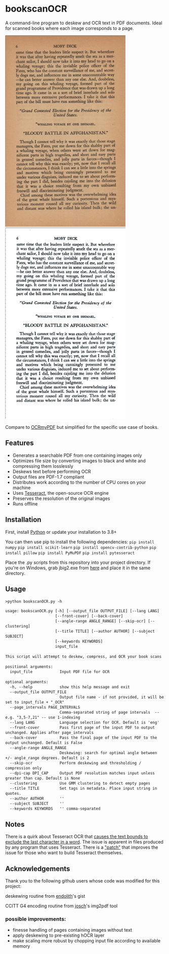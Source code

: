 # bookscanOCR
A command-line program to deskew and OCR text in PDF documents. Ideal for scanned books where each image corresponds to a page. 

![before](images/before.png) ![after](images/after.gif)

Compare to [OCRmyPDF](https://github.com/ocrmypdf/OCRmyPDF/) but simplified for the specific use case of books.

## Features
- Generates a searchable PDF from one containing images only
- Optimizes file size by converting images to black and white and compressing them losslessly
- Deskews text before performing OCR
- Output files are PDF-1.7 compliant
- Distributes work according to the number of CPU cores on your machine
- Uses [Tesseract](https://github.com/tesseract-ocr/tesseract), the open-source OCR engine
- Preserves the resolution of the original images
- Runs offline

## Installation
First, install [Python](https://www.python.org/downloads/) or update your installation to 3.8+

You can then use pip to install the following dependencies:
`pip install numpy`
`pip install scikit-learn`
`pip install opencv-contrib-python`
`pip install pillow`
`pip install PyMuPDF`
`pip install pytesseract`

Place the .py scripts from this repository into your project directory. If you're on Windows, grab jbig2.exe from [here](https://sourceforge.net/projects/jbig2enc/files/latest/download) and place it in the same directory.

## Usage
`>python bookscanOCR.py -h`
```
usage: bookscanOCR.py [-h] [--output_file OUTPUT_FILE] [--lang LANG]
                      [--front-cover] [--back-cover]
                      [--angle-range ANGLE_RANGE] [--skip-ocr] [--clustering]
                      [--title TITLE] [--author AUTHOR] [--subject SUBJECT]
                      [--keywords KEYWORDS]
                      input_file

This script will attempt to deskew, compress, and OCR your book scans

positional arguments:
  input_file            Input PDF file for OCR

optional arguments:
  -h, --help            show this help message and exit
  --output_file OUTPUT_FILE
                        Output file name - if not provided, it will be set to input_file + "_OCR"
  --page_intervals PAGE_INTERVALS
                        Comma-separated string of page intervals  -- e.g. "3,5-7,21" -- use 1-indexing 
  --lang LANG           Language selection for OCR. Default is 'eng'
  --front-cover         Pass first page of the input PDF to output unchanged. Applies after page_intervals
  --back-cover          Pass the final page of the input PDF to the output unchanged. Default is False
  --angle-range ANGLE_RANGE
                        Deskewing: search for optimal angle between +/- angle_range degrees. Default is 2
  --skip-ocr            Perform deskewing and thresholding / compression only
  --dpi-cap DPI_CAP     Output PDF resolution matches input unless greater than cap. Default is None
  --clustering          Use GMM clustering to detect empty pages
  --title TITLE         Set tags in metadata. Place input string in quotes.
  --author AUTHOR       ''
  --subject SUBJECT     ''
  --keywords KEYWORDS   '' comma-separated
```
## Notes

There is a quirk about Tesseract OCR that [causes the text bounds to exclude the last character in a word](https://github.com/tesseract-ocr/tesseract/issues/2879). The issue is apparent in files produced by any program that uses Tesseract. There is a ["patch"](https://github.com/tesseract-ocr/tesseract/issues/2879#issuecomment-583896719) that improves the issue for those who want to build Tesseract themselves.

## Acknowledgements
Thank you to the following github users whose code was modified for this project:

deskewing routine from [endolith](https://gist.github.com/endolith/334196bac1cac45a4893#)'s gist

CCITT G4 encoding routine from [josch](https://github.com/josch/img2pdf)'s  img2pdf tool


### possible improvements:
- finesse handling of pages containing images without text
- apply deskewing to pre-existing hOCR layer
- make scaling more robust by chopping input file according to available memory
